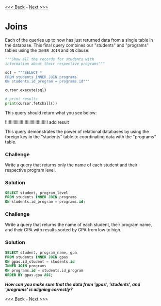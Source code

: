 [<<< Back](7-commonqueries.md) - [Next >>>](9-importcsv.md)

# Joins

Each of the queries up to now has just returned data from a single table in the database. This final query combines our "students" and "programs" tables using the `INNER JOIN` and `ON` clause:

```python
"""Show all the records for students with
information about their respective programs"""

sql = """SELECT *
FROM students INNER JOIN programs
ON students.id_program = programs.id"""

cursor.execute(sql)

# print results
print(cursor.fetchall())
```

This query should return what you see below:

!!!!!!!!!!!!!!!!!!!!!!!!!!!!!!!!!!! add result

This query demonstrates the power of relational databases by using the foreign key in the "students" table to coordinating data with the "programs" table.

### Challenge

Write a query that returns only the name of each student and their respective program level.


### Solution

```sql
SELECT student, program_level
FROM students INNER JOIN programs
ON students.id_program = programs.id;
```

### Challenge

Write a query that returns the name of each student, their program name, and their GPA with results sorted by GPA from low to high.


### Solution

```sql
SELECT student, program_name, gpa
FROM students INNER JOIN gpas
ON gpas.id_student = students.id
INNER JOIN programs
ON programs.id = students.id_program
ORDER BY gpas.gpa ASC;
```

*__How can you make sure that the data from 'gpas', 'students', and 'programs' is aligning correctly?__*

[<<< Back](7-commonqueries.md) - [Next >>>](9-importcsv.md)
